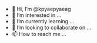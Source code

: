 - 👋 Hi, I’m @kpyaepyaeag
- 👀 I’m interested in ...
- 🌱 I’m currently learning ...
- 💞️ I’m looking to collaborate on ...
- 📫 How to reach me ...

<!---
kpyaepyaeag/kpyaepyaeag is a ✨ special ✨ repository because its `README.md` (this file) appears on your GitHub profile.
You can click the Preview link to take a look at your changes.
--->

